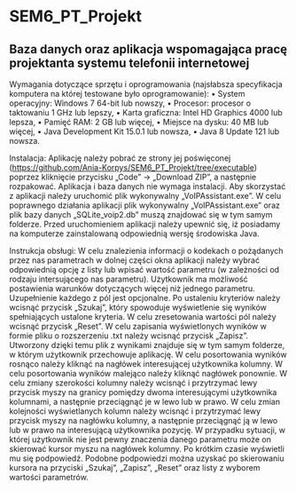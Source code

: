 # SEM6_PT_Projekt
## Baza danych oraz aplikacja wspomagająca pracę projektanta systemu telefonii internetowej

Wymagania dotyczące sprzętu i oprogramowania (najsłabsza specyfikacja komputera na której testowane było oprogramowanie):
•	System operacyjny: Windows 7 64-bit lub nowszy, 
•	Procesor: procesor o taktowaniu 1 GHz lub lepszy, 
•	Karta graficzna: Intel HD Graphics 4000 lub lepsza,
•	Pamięć RAM: 2 GB lub więcej, 
•	Miejsce na dysku: 40 MB lub więcej,
•	Java Development Kit 15.0.1 lub nowsza, 
•	Java 8 Update 121 lub nowsza.

Instalacja:
Aplikację należy pobrać ze strony jej poświęconej (https://github.com/Ania-Korpys/SEM6_PT_Projekt/tree/executable) poprzez kliknięcie przycisku „Code” → „Download ZIP”, a następnie rozpakować. Aplikacja i baza danych nie wymaga instalacji. Aby skorzystać z aplikacji należy uruchomić plik wykonywalny „VoIPAssistant.exe”. W celu poprawnego działania aplikacji plik wykonywalny „VoIPAssistant.exe” oraz plik bazy danych „SQLite_voip2.db” muszą znajdować się w tym samym folderze. Przed uruchomieniem aplikacji należy upewnić się, iż posiadamy na komputerze zainstalowaną odpowiednią wersję środowiska Java. 

Instrukcja obsługi:
W celu znalezienia informacji o kodekach o pożądanych przez nas parametrach w dolnej części okna aplikacji należy wybrać odpowiednią opcję z listy lub wpisać wartość parametru (w zależności od rodzaju intersującego nas parametru). Użytkownik ma możliwość postawienia warunków dotyczących więcej niż jednego parametru. Uzupełnienie każdego z pól jest opcjonalne. Po ustaleniu kryteriów należy wcisnąć przycisk „Szukaj”, który spowoduje wyświetlenie się wyników spełniających ustalone kryteria.
W celu zresetowania wartości pól należy wcisnąć przycisk „Reset”. 
W celu zapisania wyświetlonych wyników w formie pliku o rozszerzeniu .txt należy wcisnąć przycisk „Zapisz”. Utworzony dzięki temu plik z wynikami znajduje się w tym samym folderze, w którym użytkownik przechowuje aplikację. 
W celu posortowania wyników rosnąco należy kliknąć na nagłówek interesującej użytkownika kolumny. W celu posortowania wyników malejąco należy kliknąć nagłówek ponownie. 
W celu zmiany szerokości kolumny należy wcisnąć i przytrzymać lewy przycisk myszy na granicy pomiędzy dwoma interesującymi użytkownika kolumnami, a następnie przeciągnąć je w lewo lub w prawo. 
W celu zmian kolejności wyświetlanych kolumn należy wcisnąć i przytrzymać lewy przycisk myszy na nagłówku kolumny, a następnie przeciągnąć ją w lewo lub w prawo na interesującą użytkownika pozycję. 
W przypadku sytuacji, w której użytkownik nie jest pewny znaczenia danego parametru może on skierować kursor myszu na nagłówek kolumny. Po krótkim czasie wyświetli mu się podpowiedź. Podobne podpowiedzi można uzyskać po skierowaniu kursora na przyciski „Szukaj”, „Zapisz”, „Reset” oraz listy z wyborem wartości parametrów. 
